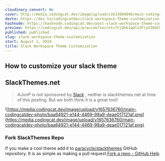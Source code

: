 ```yaml
---
cloudinary_convert: No
cover: http://media.codingcat.dev/image/upload/v1633604046/main-codingcatdev-photo/rbjubpuetc0xhsiburfk.png
devto: https://dev.to/codingcatdev/slack-workspace-theme-customization-24o
hashnode: https://hashnode.codingcat.dev/post-slack-workspace-theme-customization
preview: https://codingcat.dev/api/preview?secret=7tjQhb1qQlS3FtyV3b0I&selectionType=post&selectionSlug=slack-workspace-theme-customization&_id=f7598d7d2825459496a3e15c15f398ae
published: published
slug: slack-workspace-theme-customization
start: August 1, 2019
title: Slack Workspace Theme Customization
---
```

## How to customize your slack theme

## SlackThemes.net

> 
> 
> 
> AJonP is not sponsored by [Slack](https://slack.com/) , neither is slackthemes.net at time of this posting. But we both think it is a great tool!
> 

![https://media.codingcat.dev/image/upload/v1657636760/main-codingcatdev-photo/baa64921-e144-4469-98a9-deae017121af.png](https://media.codingcat.dev/image/upload/v1657636760/main-codingcatdev-photo/baa64921-e144-4469-98a9-deae017121af.png)

### Fork SlackThemes Repo

If you make a cool theme add it to [paracycle/slackthemes](https://github.com/paracycle/slackthemes) GitHub repository. It is as simple as making a pull request.[Fork a repo - GitHub Help](https://help.github.com/en/articles/fork-a-repo)